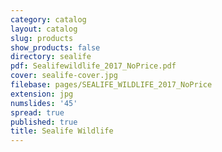 ```yaml
---
category: catalog
layout: catalog
slug: products
show_products: false
directory: sealife
pdf: Sealifewildlife_2017_NoPrice.pdf
cover: sealife-cover.jpg
filebase: pages/SEALIFE_WILDLIFE_2017_NoPrice
extension: jpg
numslides: '45'
spread: true
published: true
title: Sealife Wildlife
---
```

